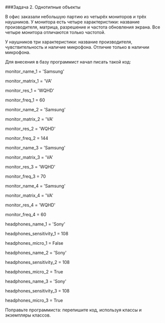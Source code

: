 ###Задача 2. Однотипные объекты

В офис заказали небольшую партию из четырёх мониторов и трёх наушников. У монитора есть четыре характеристики: название производителя, матрица, разрешение и частота обновления экрана. Все четыре монитора отличаются только частотой.

У наушников три характеристики: название производителя, чувствительность и наличие микрофона. Отличие только в наличии микрофона.



Для внесения в базу программист начал писать такой код:



monitor_name_1 = 'Samsung'

monitor_matrix_1 = 'VA'

monitor_res_1 = 'WQHD'

monitor_freq_1 = 60

monitor_name_2 = 'Samsung'

monitor_matrix_2 = 'VA'

monitor_res_2 = 'WQHD'

monitor_freq_2 = 144

monitor_name_3 = 'Samsung'

monitor_matrix_3 = 'VA'

monitor_res_3 = 'WQHD'

monitor_freq_3 = 70

monitor_name_4 = 'Samsung'

monitor_matrix_4 = 'VA'

monitor_res_4 = 'WQHD'

monitor_freq_4 = 60



headphones_name_1 = 'Sony'

headphones_sensitivity_1 = 108

headphones_micro_1 = False

headphones_name_2 = 'Sony'

headphones_sensitivity_2 = 108

headphones_micro_2 = True

headphones_name_3 = 'Sony'

headphones_sensitivity_3 = 108

headphones_micro_3 = True



Поправьте программиста: перепишите код, используя классы и экземпляры классов.
